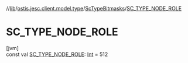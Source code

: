 //[lib](../../../index.md)/[ostis.jesc.client.model.type](../index.md)/[ScTypeBitmasks](index.md)/[SC_TYPE_NODE_ROLE](-s-c_-t-y-p-e_-n-o-d-e_-r-o-l-e.md)

# SC_TYPE_NODE_ROLE

[jvm]\
const val [SC_TYPE_NODE_ROLE](-s-c_-t-y-p-e_-n-o-d-e_-r-o-l-e.md): [Int](https://kotlinlang.org/api/latest/jvm/stdlib/kotlin/-int/index.html) = 512
